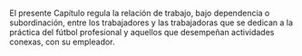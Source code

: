 El presente Capítulo regula la relación de trabajo, bajo dependencia o subordinación, entre los trabajadores y las trabajadoras que se dedican a la práctica del fútbol profesional y aquellos que desempeñan actividades conexas, con su empleador.